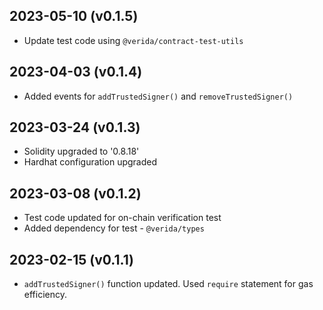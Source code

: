 2023-05-10 (v0.1.5)
-------------------
- Update test code using `@verida/contract-test-utils`

2023-04-03 (v0.1.4)
-------------------
- Added events for `addTrustedSigner()` and `removeTrustedSigner()`

2023-03-24 (v0.1.3)
-------------------
- Solidity upgraded to '0.8.18'
- Hardhat configuration upgraded

2023-03-08 (v0.1.2)
-------------------
- Test code updated for on-chain verification test
- Added dependency for test - `@verida/types`


2023-02-15 (v0.1.1)
-------------------
- `addTrustedSigner()` function updated. Used `require` statement for gas efficiency.